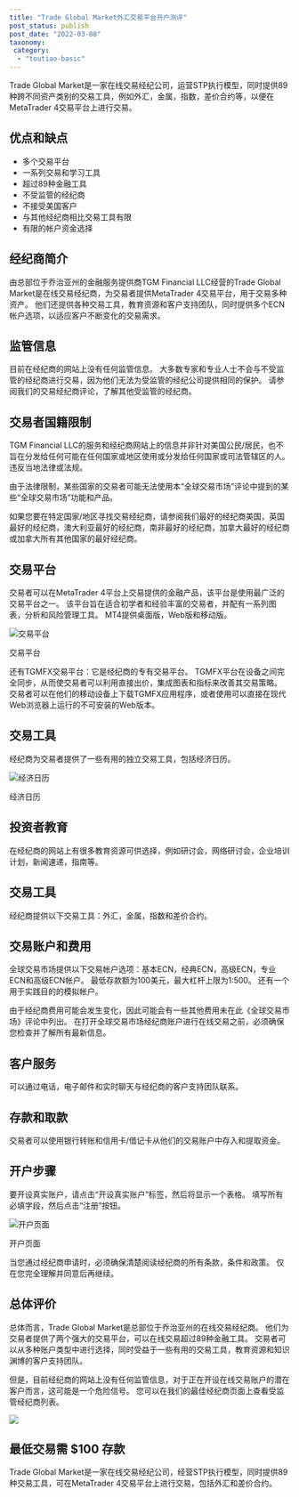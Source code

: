 ```yaml
---
title: "Trade Global Market外汇交易平台开户测评"
post_status: publish
post_date: "2022-03-08"
taxonomy:
 category: 
  - "toutiao-basic"
---
```


Trade Global Market是一家在线交易经纪公司，运营STP执行模型，同时提供89种跨不同资产类别的交易工具，例如外汇，金属，指数，差价合约等，以便在MetaTrader 4交易平台上进行交易。

## 优点和缺点
- 多个交易平台
- 一系列交易和学习工具
- 超过89种金融工具
- 不受监管的经纪商
- 不接受美国客户
- 与其他经纪商相比交易工具有限
- 有限的帐户资金选择


## 经纪商简介

由总部位于乔治亚州的金融服务提供商TGM Financial LLC经营的Trade Global Market是在线交易经纪商，为交易者提供MetaTrader 4交易平台，用于交易多种资产。 他们还提供各种交易工具，教育资源和客户支持团队，同时提供多个ECN帐户选项，以适应客户不断变化的交易需求。

## 监管信息

目前在经纪商的网站上没有任何监管信息。 大多数专家和专业人士不会与不受监管的经纪商进行交易，因为他们无法为受监管的经纪公司提供相同的保护。 请参阅我们的交易经纪商评论，了解其他受监管的经纪商。

## 交易者国籍限制

TGM Financial LLC的服务和经纪商网站上的信息并非针对美国公民/居民，也不旨在分发给任何可能在任何国家或地区使用或分发给任何国家或司法管辖区的人。违反当地法律或法规。

由于法律限制，某些国家的交易者可能无法使用本“全球交易市场”评论中提到的某些“全球交易市场”功能和产品。

如果您要在特定国家/地区寻找交易经纪商，请参阅我们最好的经纪商美国，英国最好的经纪商，澳大利亚最好的经纪商，南非最好的经纪商，加拿大最好的经纪商或加拿大所有其他国家的最好经纪商。

## 交易平台

交易者可以在MetaTrader 4平台上交易提供的金融产品，该平台是使用最广泛的交易平台之一。 该平台旨在适合初学者和经验丰富的交易者，并配有一系列图表，分析和风险管理工具。 MT4提供桌面版，Web版和移动版。

![交易平台](https://cdn.fendou.la/funstoutiao/2020/11/Trade-Global-Markets-Review-Trading-Platform-1024x686.jpg "交易平台")

交易平台

还有TGMFX交易平台：它是经纪商的专有交易平台。 TGMFX平台在设备之间完全同步，从而使交易者可以利用直接出价，集成图表和指标来改善其交易策略。 交易者可以在他们的移动设备上下载TGMFX应用程序，或者使用可以直接在现代Web浏览器上运行的不可安装的Web版本。

## 交易工具

经纪商为交易者提供了一些有用的独立交易工具，包括经济日历。

![经济日历](https://cdn.fendou.la/funstoutiao/2020/11/Trade-Global-Markets-Review-Economic-Calendar-336x1024.jpg "经济日历")

经济日历

## 投资者教育

在经纪商的网站上有很多教育资源可供选择，例如研讨会，网络研讨会，企业培训计划，新闻速递，指南等。

## 交易工具

经纪商提供以下交易工具：外汇，金属，指数和差价合约。

## 交易账户和费用

全球交易市场提供以下交易帐户选项：基本ECN，经典ECN，高级ECN，专业ECN和高级ECN帐户。 最低存款额为100美元，最大杠杆上限为1:500。 还有一个用于实践目的的模拟帐户。

由于经纪商费用可能会发生变化，因此可能会有一些其他费用未在此《全球交易市场》评论中列出。 在打开全球交易市场经纪商账户进行在线交易之前，必须确保您检查并了解所有最新信息。

## 客户服务

可以通过电话，电子邮件和实时聊天与经纪商的客户支持团队联系。

## 存款和取款

交易者可以使用银行转账和信用卡/借记卡从他们的交易账户中存入和提取资金。

## 开户步骤

要开设真实账户，请点击“开设真实账户”标签，然后将显示一个表格。 填写所有必填字段，然后点击“注册”按钮。

![开户页面](https://cdn.fendou.la/funstoutiao/2020/11/Trade-Global-Markets-Account-Opening-Page-.jpg "开户页面")

开户页面

当您通过经纪商申请时，必须确保清楚阅读经纪商的所有条款，条件和政策。 仅在您完全理解并同意后再继续。

## 总体评价

总体而言，Trade Global Market是总部位于乔治亚州的在线交易经纪商。 他们为交易者提供了两个强大的交易平台，可以在线交易超过89种金融工具。 交易者可以从多种账户类型中进行选择，同时受益于一些有用的交易工具，教育资源和知识渊博的客户支持团队。

但是，目前经纪商的网站上没有任何监管信息，对于正在开设在线交易账户的潜在客户而言，这可能是一个危险信号。 您可以在我们的最佳经纪商页面上查看受监管经纪商列表。

![](https://cdn.fendou.la/funstoutiao/2020/11/Trade-Global-Market-Logo.png)

## 最低交易需 $100 存款

Trade Global Market是一家在线交易经纪公司，经营STP执行模型，同时提供89种交易工具，可在MetaTrader 4交易平台上进行交易，包括外汇和差价合约。

